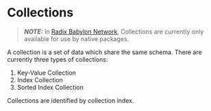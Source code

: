# Collections

> **_NOTE:_** In [Radix Babylon Network](../../../#radix-babylon-network),
> Collections are currently only available for use by native packages.
 
A collection is a set of data which share the same schema. There are currently three types
of collections:
1. Key-Value Collection
2. Index Collection
3. Sorted Index Collection

Collections are identified by collection index.
